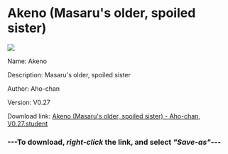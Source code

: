 # Akeno (Masaru's older, spoiled sister)

<img src = "https://raw.githubusercontent.com/Arbiter1223/Koukou-Gurashi-Custom-Students/master/Students/Files/Akeno%20(Masaru's%20older%2C%20spoiled%20sister).png">

Name: Akeno

Description: Masaru's older, spoiled sister

Author: Aho-chan

Version: V0.27

Download link: <a href="https://raw.githubusercontent.com/Arbiter1223/Koukou-Gurashi-Custom-Students/master/Students/Files/Akeno%20(Masaru's%20older%2C%20spoiled%20sister)%20-%20Aho-chan%2C%20V0.27.student">Akeno (Masaru's older, spoiled sister) - Aho-chan, V0.27.student</a>

### ---**To download, _right-click_ the link, and select _"Save-as"_**---

